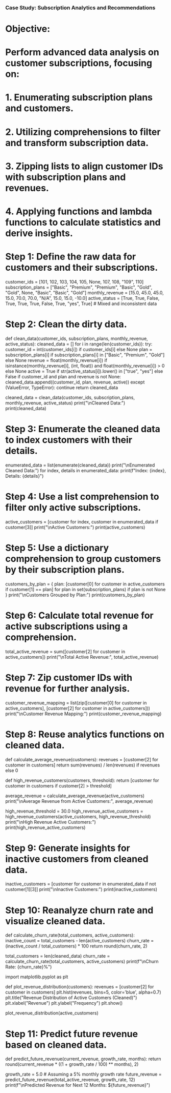 ### Case Study: Subscription Analytics and Recommendations
# Objective:
# Perform advanced data analysis on customer subscriptions, focusing on:
# 1. Enumerating subscription plans and customers.
# 2. Utilizing comprehensions to filter and transform subscription data.
# 3. Zipping lists to align customer IDs with subscription plans and revenues.
# 4. Applying functions and lambda functions to calculate statistics and derive insights.

# Step 1: Define the raw data for customers and their subscriptions.
customer_ids = [101, 102, 103, 104, 105, None, 107, 108, "109", 110]
subscription_plans = ["Basic", "Premium", "Premium", "Basic", "Gold", "Gold", None, "Basic", "Basic", "Gold"]
monthly_revenue = [15.0, 45.0, 45.0, 15.0, 70.0, 70.0, "N/A", 15.0, 15.0, -10.0]
active_status = [True, True, False, True, True, True, False, True, "yes", True]  # Mixed and inconsistent data

# Step 2: Clean the dirty data.
def clean_data(customer_ids, subscription_plans, monthly_revenue, active_status):
    cleaned_data = []
    for i in range(len(customer_ids)):
        try:
            customer_id = int(customer_ids[i]) if customer_ids[i] else None
            plan = subscription_plans[i] if subscription_plans[i] in ["Basic", "Premium", "Gold"] else None
            revenue = float(monthly_revenue[i]) if isinstance(monthly_revenue[i], (int, float)) and float(monthly_revenue[i]) > 0 else None
            active = True if str(active_status[i]).lower() in ["true", "yes"] else False
            if customer_id and plan and revenue is not None:
                cleaned_data.append((customer_id, plan, revenue, active))
        except (ValueError, TypeError):
            continue
    return cleaned_data

cleaned_data = clean_data(customer_ids, subscription_plans, monthly_revenue, active_status)
print("\nCleaned Data:")
print(cleaned_data)

# Step 3: Enumerate the cleaned data to index customers with their details.
enumerated_data = list(enumerate(cleaned_data))
print("\nEnumerated Cleaned Data:")
for index, details in enumerated_data:
    print(f"Index: {index}, Details: {details}")

# Step 4: Use a list comprehension to filter only active subscriptions.
active_customers = [customer for index, customer in enumerated_data if customer[3]]
print("\nActive Customers:")
print(active_customers)

# Step 5: Use a dictionary comprehension to group customers by their subscription plans.
customers_by_plan = {
    plan: [customer[0] for customer in active_customers if customer[1] == plan]
    for plan in set(subscription_plans) if plan is not None
}
print("\nCustomers Grouped by Plan:")
print(customers_by_plan)

# Step 6: Calculate total revenue for active subscriptions using a comprehension.
total_active_revenue = sum([customer[2] for customer in active_customers])
print("\nTotal Active Revenue:", total_active_revenue)

# Step 7: Zip customer IDs with revenue for further analysis.
customer_revenue_mapping = list(zip([customer[0] for customer in active_customers], [customer[2] for customer in active_customers]))
print("\nCustomer Revenue Mapping:")
print(customer_revenue_mapping)

# Step 8: Reuse analytics functions on cleaned data.
def calculate_average_revenue(customers):
    revenues = [customer[2] for customer in customers]
    return sum(revenues) / len(revenues) if revenues else 0

def high_revenue_customers(customers, threshold):
    return [customer for customer in customers if customer[2] > threshold]

average_revenue = calculate_average_revenue(active_customers)
print("\nAverage Revenue from Active Customers:", average_revenue)

high_revenue_threshold = 30.0
high_revenue_active_customers = high_revenue_customers(active_customers, high_revenue_threshold)
print("\nHigh Revenue Active Customers:")
print(high_revenue_active_customers)

# Step 9: Generate insights for inactive customers from cleaned data.
inactive_customers = [customer for customer in enumerated_data if not customer[1][3]]
print("\nInactive Customers:")
print(inactive_customers)

# Step 10: Reanalyze churn rate and visualize cleaned data.
def calculate_churn_rate(total_customers, active_customers):
    inactive_count = total_customers - len(active_customers)
    churn_rate = (inactive_count / total_customers) * 100
    return round(churn_rate, 2)

total_customers = len(cleaned_data)
churn_rate = calculate_churn_rate(total_customers, active_customers)
print(f"\nChurn Rate: {churn_rate}%")

import matplotlib.pyplot as plt

def plot_revenue_distribution(customers):
    revenues = [customer[2] for customer in customers]
    plt.hist(revenues, bins=5, color='blue', alpha=0.7)
    plt.title("Revenue Distribution of Active Customers (Cleaned)")
    plt.xlabel("Revenue")
    plt.ylabel("Frequency")
    plt.show()

plot_revenue_distribution(active_customers)

# Step 11: Predict future revenue based on cleaned data.
def predict_future_revenue(current_revenue, growth_rate, months):
    return round(current_revenue * ((1 + growth_rate / 100) ** months), 2)

growth_rate = 5.0  # Assuming a 5% monthly growth rate
future_revenue = predict_future_revenue(total_active_revenue, growth_rate, 12)
print(f"\nPredicted Revenue for Next 12 Months: ${future_revenue}")
